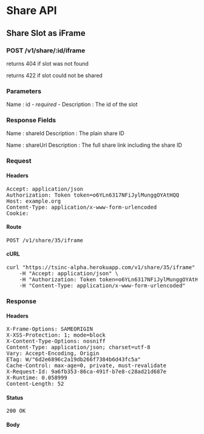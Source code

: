 # Share API

## Share Slot as iFrame

### POST /v1/share/:id/iframe

returns 404 if slot was not found

returns 422 if slot could not be shared



### Parameters

Name : id *- required -*
Description : The id of the slot


### Response Fields

Name : shareId
Description : The plain share ID

Name : shareUrl
Description : The full share link including the share ID

### Request

#### Headers

<pre>Accept: application/json
Authorization: Token token=o6YLn6317NFiJylMunggOYAtHQQ
Host: example.org
Content-Type: application/x-www-form-urlencoded
Cookie: </pre>

#### Route

<pre>POST /v1/share/35/iframe</pre>

#### cURL

<pre class="request">curl &quot;https://tsinc-alpha.herokuapp.com/v1/share/35/iframe&quot; -d &#39;&#39; -X POST \
	-H &quot;Accept: application/json&quot; \
	-H &quot;Authorization: Token token=o6YLn6317NFiJylMunggOYAtHQQ&quot; \
	-H &quot;Content-Type: application/x-www-form-urlencoded&quot;</pre>

### Response

#### Headers

<pre>X-Frame-Options: SAMEORIGIN
X-XSS-Protection: 1; mode=block
X-Content-Type-Options: nosniff
Content-Type: application/json; charset=utf-8
Vary: Accept-Encoding, Origin
ETag: W/&quot;6d2e6896c2a19db266f7384b6d43fc5a&quot;
Cache-Control: max-age=0, private, must-revalidate
X-Request-Id: 9a6fb353-86ca-491f-b7e8-c28ad21d687e
X-Runtime: 0.058999
Content-Length: 52</pre>

#### Status

<pre>200 OK</pre>

#### Body

```javascript

```
